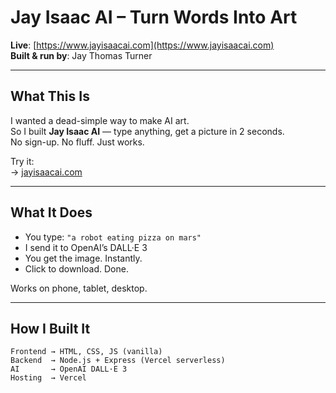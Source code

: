 # Jay Isaac AI – Turn Words Into Art

**Live**: [https://www.jayisaacai.com](https://www.jayisaacai.com)  
**Built & run by**: Jay Thomas Turner [](https://github.com/j-6-z)

---

## What This Is

I wanted a dead-simple way to make AI art.  
So I built **Jay Isaac AI** — type anything, get a picture in 2 seconds.  
No sign-up. No fluff. Just works.

Try it:  
→ [jayisaacai.com](https://www.jayisaacai.com)

---

## What It Does

- You type: `"a robot eating pizza on mars"`
- I send it to OpenAI’s DALL·E 3
- You get the image. Instantly.
- Click to download. Done.

Works on phone, tablet, desktop.

---

## How I Built It

```text
Frontend → HTML, CSS, JS (vanilla)
Backend  → Node.js + Express (Vercel serverless)
AI       → OpenAI DALL·E 3
Hosting  → Vercel





